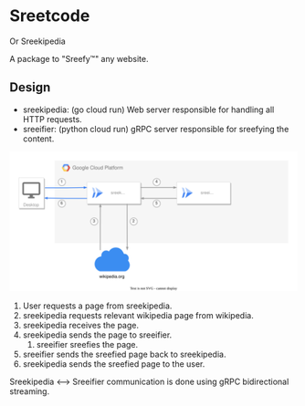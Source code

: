 # Sreetcode

Or Sreekipedia

A package to "Sreefy&trade;" any website.

## Design

- sreekipedia: (go cloud run) Web server responsible for handling all HTTP requests.
- sreeifier: (python cloud run) gRPC server responsible for sreefying the content.

![Architecture Diagram](./docs/assets/archi.svg)

1. User requests a page from sreekipedia.
2. sreekipedia requests relevant wikipedia page from wikipedia.
3. sreekipedia receives the page.
4. sreekipedia sends the page to sreeifier.
   1. sreeifier sreefies the page.
5. sreeifier sends the sreefied page back to sreekipedia.
6. sreekipedia sends the sreefied page to the user.

Sreekipedia <--> Sreeifier communication is done using gRPC bidirectional streaming.
